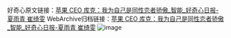 好奇心原文链接：[苹果 CEO 库克：我为自己是同性恋者骄傲_智能_好奇心日报-夏雨青 崔绮雯](https://www.qdaily.com/articles/3183.html)
WebArchive归档链接：[苹果 CEO 库克：我为自己是同性恋者骄傲_智能_好奇心日报-夏雨青 崔绮雯](http://web.archive.org/web/20190623151625/https://www.qdaily.com/articles/3183.html)
![image](http://ww3.sinaimg.cn/large/007d5XDply1g3v6t6lgl3j30u031i7wh)